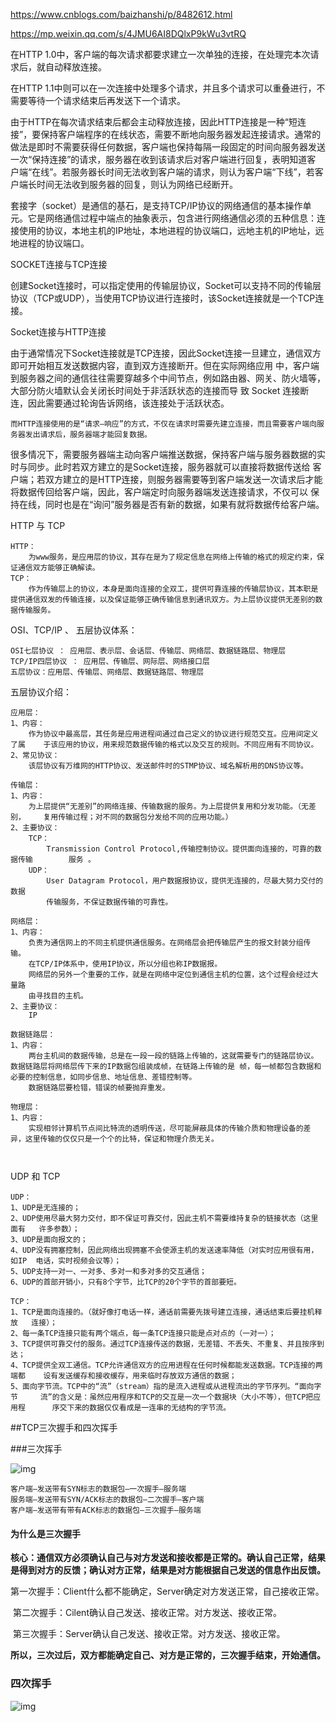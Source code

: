 https://www.cnblogs.com/baizhanshi/p/8482612.html

https://mp.weixin.qq.com/s/4JMU6AI8DQlxP9kWu3vtRQ





在HTTP 1.0中，客户端的每次请求都要求建立一次单独的连接，在处理完本次请求后，就自动释放连接。

在HTTP 1.1中则可以在一次连接中处理多个请求，并且多个请求可以重叠进行，不需要等待一个请求结束后再发送下一个请求。
  

由于HTTP在每次请求结束后都会主动释放连接，因此HTTP连接是一种“短连接”，要保持客户端程序的在线状态，需要不断地向服务器发起连接请求。通常的 做法是即时不需要获得任何数据，客户端也保持每隔一段固定的时间向服务器发送一次“保持连接”的请求，服务器在收到该请求后对客户端进行回复，表明知道客 户端“在线”。若服务器长时间无法收到客户端的请求，则认为客户端“下线”，若客户端长时间无法收到服务器的回复，则认为网络已经断开。



 套接字（socket）是通信的基石，是支持TCP/IP协议的网络通信的基本操作单元。它是网络通信过程中端点的抽象表示，包含进行网络通信必须的五种信息：连接使用的协议，本地主机的IP地址，本地进程的协议端口，远地主机的IP地址，远地进程的协议端口。



SOCKET连接与TCP连接

​      创建Socket连接时，可以指定使用的传输层协议，Socket可以支持不同的传输层协议（TCP或UDP），当使用TCP协议进行连接时，该Socket连接就是一个TCP连接。


Socket连接与HTTP连接

​      由于通常情况下Socket连接就是TCP连接，因此Socket连接一旦建立，通信双方即可开始相互发送数据内容，直到双方连接断开。但在实际网络应用 中，客户端到服务器之间的通信往往需要穿越多个中间节点，例如路由器、网关、防火墙等，大部分防火墙默认会关闭长时间处于非活跃状态的连接而导 致 Socket 连接断连，因此需要通过轮询告诉网络，该连接处于活跃状态。

 	而HTTP连接使用的是“请求—响应”的方式，不仅在请求时需要先建立连接，而且需要客户端向服务器发出请求后，服务器端才能回复数据。

​      很多情况下，需要服务器端主动向客户端推送数据，保持客户端与服务器数据的实时与同步。此时若双方建立的是Socket连接，服务器就可以直接将数据传送给 客户端；若双方建立的是HTTP连接，则服务器需要等到客户端发送一次请求后才能将数据传回给客户端，因此，客户端定时向服务器端发送连接请求，不仅可以 保持在线，同时也是在“询问”服务器是否有新的数据，如果有就将数据传给客户端。





HTTP 与 TCP

```
HTTP： 
	为www服务，是应用层的协议，其存在是为了规定信息在网络上传输的格式的规定约束，保证通信双方能够正确解读。
TCP：
	作为传输层上的协议，本身是面向连接的全双工，提供可靠连接的传输层协议，其本职是提供通信双发的传输连接，以及保证能够正确传输信息到通讯双方。为上层协议提供无差别的数据传输服务。
```



OSI、TCP/IP 、 五层协议体系：

```
OSI七层协议 ： 应用层、表示层、会话层、传输层、网络层、数据链路层、物理层
TCP/IP四层协议 ： 应用层、传输层、网际层、网络接口层
五层协议：应用层、传输层、网络层、数据链路层、物理层
```



五层协议介绍：

```
应用层：
1、内容：	
	作为协议中最高层，其任务是应用进程间通过自己定义的协议进行规范交互。应用间定义了属	 于该应用的协议，用来规范数据传输的格式以及交互的规则。不同应用有不同协议。
2、常见协议：
	该层协议有万维网的HTTP协议、发送邮件时的STMP协议、域名解析用的DNS协议等。

传输层：
1、内容：
	为上层提供“无差别”的网络连接、传输数据的服务。为上层提供复用和分发功能。（无差别，	  复用传输过程；对不同的数据包分发给不同的应用功能。）
2、主要协议：
	TCP：
		Transmission Control Protocol,传输控制协议。提供面向连接的，可靠的数据传输		服务 。
	UDP：
		User Datagram Protocol，用户数据报协议，提供无连接的，尽最大努力交付的数据
		传输服务，不保证数据传输的可靠性。
		
网络层：
1、内容：
	负责为通信网上的不同主机提供通信服务。在网络层会把传输层产生的报文封装分组传输。
	在TCP/IP体系中，使用IP协议，所以分组也称IP数据报。
	网络层的另外一个重要的工作，就是在网络中定位到通信主机的位置，这个过程会经过大量路
	由寻找目的主机。
2、主要协议：
	IP
	
数据链路层：
1、内容：
	两台主机间的数据传输，总是在一段一段的链路上传输的，这就需要专门的链路层协议。数据链路层将网络层传下来的IP数据包组装成帧，在链路上传输的是 帧，每一帧都包含数据和必要的控制信息，如同步信息、地址信息、差错控制等。
	数据链路层要检错，错误的帧要抛弃重发。
	
物理层：
1、内容：
	实现相邻计算机节点间比特流的透明传送，尽可能屏蔽具体的传输介质和物理设备的差异，这里传输的仅仅只是一个个的比特，保证和物理介质无关。
	
	
```



UDP 和 TCP

```
UDP：
1、UDP是无连接的；
2、UDP使用尽最大努力交付，即不保证可靠交付，因此主机不需要维持复杂的链接状态（这里面有	许多参数）；
3、UDP是面向报文的；
4、UDP没有拥塞控制，因此网络出现拥塞不会使源主机的发送速率降低（对实时应用很有用，如IP	电话，实时视频会议等）；
5、UDP支持一对一、一对多、多对一和多对多的交互通信；
6、UDP的首部开销小，只有8个字节，比TCP的20个字节的首部要短。

TCP：
1、TCP是面向连接的。（就好像打电话一样，通话前需要先拨号建立连接，通话结束后要挂机释放	连接）；
2、每一条TCP连接只能有两个端点，每一条TCP连接只能是点对点的（一对一）；
3、TCP提供可靠交付的服务。通过TCP连接传送的数据，无差错、不丢失、不重复、并且按序到		达；
4、TCP提供全双工通信。TCP允许通信双方的应用进程在任何时候都能发送数据。TCP连接的两端都 	设有发送缓存和接收缓存，用来临时存放双方通信的数据；
5、面向字节流。TCP中的“流”（stream）指的是流入进程或从进程流出的字节序列。“面向字节  	 流”的含义是：虽然应用程序和TCP的交互是一次一个数据块（大小不等），但TCP把应用程      序交下来的数据仅仅看成是一连串的无结构的字节流。

```





##TCP三次握手和四次挥手

###三次挥手

![img](https://mmbiz.qpic.cn/mmbiz_jpg/hvUCbRic69sAtXlEkwAAt66dnZ12LoziahYgdO8FWK4Xlv40icSAXLdE58bOtV3nf5LhxnKrHMhm3b4wvgkOaJqvg/640?wx_fmt=jpeg&tp=webp&wxfrom=5&wx_lazy=1&wx_co=1)

```
客户端–发送带有SYN标志的数据包–一次握手–服务端
服务端–发送带有SYN/ACK标志的数据包–二次握手–客户端
客户端–发送带有带有ACK标志的数据包–三次握手–服务端
```

#### 为什么是三次握手

​	**核心：通信双方必须确认自己与对方发送和接收都是正常的。确认自己正常，结果是得到对方的反馈；确认对方正常，结果是对方能根据自己发送的信息作出反馈。**

​	第一次握手：Client什么都不能确定，Server确定对方发送正常，自己接收正常。

​	第二次握手：Cilent确认自己发送、接收正常。对方发送、接收正常。

​	第三次握手：Server确认自己发送、接收正常。对方发送、接收正常。

​	**所以，三次过后，双方都能确定自己、对方是正常的，三次握手结束，开始通信。**



### 四次挥手

![img](https://mmbiz.qpic.cn/mmbiz_jpg/hvUCbRic69sAtXlEkwAAt66dnZ12LoziahicLcpbYMTTf7912iaY5y9jcrgK3FAURW7n9AczOYHPaykDNJOuBfbiaGQ/640?wx_fmt=jpeg&tp=webp&wxfrom=5&wx_lazy=1&wx_co=1)

